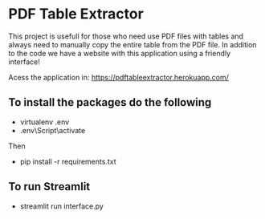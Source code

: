 # PDF Table Extractor

This project is usefull for those who need use PDF files with tables and always need to manually copy the entire table from the PDF file. In addition to the code we have a website with this application using a friendly interface!

Acess the application in: https://pdftableextractor.herokuapp.com/

## To install the packages do the following

- virtualenv .env
- .env\Script\activate

Then

- pip install -r requirements.txt

## To run Streamlit

- streamlit run interface.py
